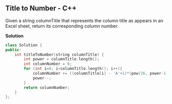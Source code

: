## Title to Number - C++
Given a string columnTitle that represents the column title as appears in an Excel sheet, return its corresponding column number.

**Solution**
```c++
class Solution {
public:
    int titleToNumber(string columnTitle) {
        int power = columnTitle.length();
        int columnNumber = 0;
        for (int i=0; i<columnTitle.length(); i++){
            columnNumber += ((columnTitle[i] - 'A'+1)*(pow(26, power-1)));
            power--;
        }
        return columnNumber;
    }
};
```